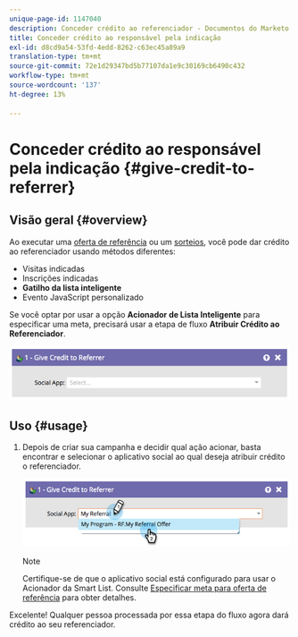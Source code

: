 ```yaml
---
unique-page-id: 1147040
description: Conceder crédito ao referenciador - Documentos do Marketo - Documentação do produto
title: Conceder crédito ao responsável pela indicação
exl-id: d8cd9a54-53fd-4edd-8262-c63ec45a89a9
translation-type: tm+mt
source-git-commit: 72e1d29347bd5b77107da1e9c30169cb6490c432
workflow-type: tm+mt
source-wordcount: '137'
ht-degree: 13%

---
```


# Conceder crédito ao responsável pela indicação {#give-credit-to-referrer}

## Visão geral {#overview}

Ao executar uma [oferta de referência](/help/marketo/product-docs/demand-generation/social/referral-offers/create-a-referral-offer.md) ou um [sorteios](/help/marketo/product-docs/demand-generation/social/sweepstakes/create-sweepstakes.md), você pode dar crédito ao referenciador usando métodos diferentes:

* Visitas indicadas
* Inscrições indicadas
* **Gatilho da lista inteligente**
* Evento JavaScript personalizado

Se você optar por usar a opção **Acionador de Lista Inteligente** para especificar uma meta, precisará usar a etapa de fluxo **Atribuir Crédito ao Referenciador**.

![](assets/image2014-9-22-15-3a59-3a18.png)

## Uso {#usage}

1. Depois de criar sua campanha e decidir qual ação acionar, basta encontrar e selecionar o aplicativo social ao qual deseja atribuir crédito o referenciador.

   ![](assets/image2014-9-22-15-3a59-3a39.png)

   >[!NOTE]
   >
   >Certifique-se de que o aplicativo social está configurado para usar o Acionador da Smart List. Consulte [Especificar meta para oferta de referência](/help/marketo/product-docs/demand-generation/social/referral-offers/specify-goal-for-referral-offer.md) para obter detalhes.

Excelente! Qualquer pessoa processada por essa etapa do fluxo agora dará crédito ao seu referenciador.
